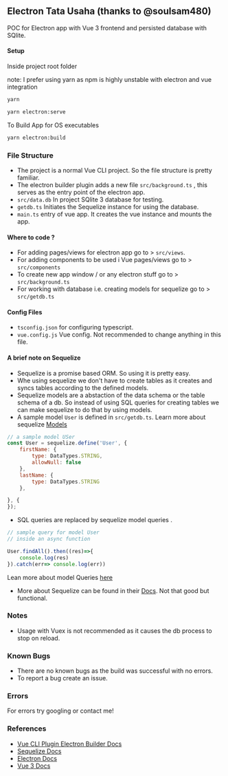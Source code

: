 ## Electron Tata Usaha (thanks to @soulsam480)

POC for Electron app with Vue 3 frontend and persisted database with SQlite.

#### Setup

Inside project root folder

note: I prefer using yarn as npm is highly unstable with electron and vue integration

```bash
yarn 

yarn electron:serve
```
To Build App for OS executables

```bash
yarn electron:build
```
### File Structure

- The project is a normal Vue CLI project. So the file structure is pretty familiar.
- The electron builder plugin adds a new file `src/background.ts` , this serves as the entry point of the electron app.
- `src/data.db` In project SQlite 3 database for testing.
- `getdb.ts` Initiates the Sequelize instance for using the database. 
- `main.ts` entry of vue app. It creates the vue instance and mounts the app.

#### Where to code ?

- For adding pages/views for electron app go to > `src/views`. 
- For adding components to be used i Vue pages/views go to > `src/components` 
- To create new app window / or any electron stuff go to > `src/background.ts`
- For working with database i.e. creating models for sequelize go to > `src/getdb.ts`

#### Config Files
- `tsconfig.json` for configuring typescript.
- `vue.config.js` Vue config. Not recommended to change anything in this file.


#### A brief note on Sequelize

- Sequelize is a promise based ORM. So using it is pretty easy.
- Whe using sequelize we don't have to create tables as it creates and syncs tables according to the defined models.
- Sequelize models are a abstaction of the data schema or the table schema of a db. So instead of using SQL queries for creating tables we can make sequelize to do that by using models.
- A sample model `User` is defined in `src/getdb.ts`. Learn more about sequelize [Models](https://sequelize.org/master/manual/model-basics.html)
```javascript
// a sample model USer
const User = sequelize.define('User', {
    firstName: {
        type: DataTypes.STRING,
        allowNull: false
    },
    lastName: {
        type: DataTypes.STRING
    },

}, {
});
```
- SQL queries are replaced by sequelize model queries .
```javascript
// sample query for model User
// inside an async function

User.findAll().then((res)=>{
	console.log(res)
}).catch(err=> console.log(err))

```
Lean more about model Queries [here](https://sequelize.org/master/manual/model-querying-basics.html)

- More about Sequelize can be found in their [Docs](https://sequelize.org/master/). Not that good but functional.

### Notes

- Usage with Vuex is not recommended as it causes the db process to stop on reload.
  
### Known Bugs

- There are no known bugs as the build was successful with no errors.
- To report a bug create an issue.

### Errors
For errors try googling or contact me!

### References

- [Vue CLI Plugin Electron Builder Docs](https://nklayman.github.io/vue-cli-plugin-electron-builder/)
- [Sequelize Docs](https://sequelize.org/master/)
- [Electron Docs](https://www.electronjs.org/)
- [Vue 3 Docs](https://v3.vuejs.org)